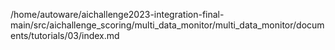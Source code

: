 /home/autoware/aichallenge2023-integration-final-main/src/aichallenge_scoring/multi_data_monitor/multi_data_monitor/documents/tutorials/03/index.md